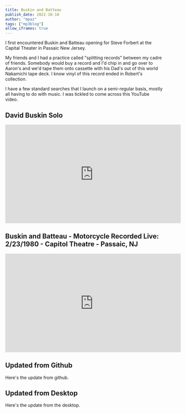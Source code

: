 ```yaml
---
title: Buskin and Batteau
publish_date: 2022-10-10
author: "mpaz"
tags: ["mp3blog"]
allow_iframes: true
---
```


I first encountered Buskin and Batteau opening for Steve Forbert at the Capital Theater in Passaic New Jersey.      

My friends and I had a practice called "splitting records" between my cadre of friends.  Somebody would buy a record and I'd chip in and go over to Aaron's and we'd tape them onto cassette with his Dad's out of this world Nakamichi tape deck.  I know vinyl of this record ended in Robert's collection.

I have a few standard searches that I launch on a semi-regular basis, mostly all having to do with 
music.  I was tickled to come across this YouTube video.  
## David Buskin Solo

<iframe width="560" height="315" src="https://www.youtube.com/embed/LsrYhfWBT6o" title="YouTube video player" frameborder="0" allow="accelerometer; autoplay; clipboard-write; encrypted-media; gyroscope; picture-in-picture" allowfullscreen></iframe>

## Buskin and Batteau - Motorcycle Recorded Live: 2/23/1980 - Capitol Theatre - Passaic, NJ

<iframe width="560" height="315" src="https://www.youtube.com/embed/FVfUIe8c6Sw" title="YouTube video player" frameborder="0" allow="accelerometer; autoplay; clipboard-write; encrypted-media; gyroscope; picture-in-picture" allowfullscreen></iframe>

## Updated from Github

Here's the update from github.

## Updated from Desktop

Here's the update from the desktop.